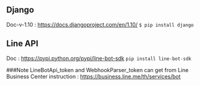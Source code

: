 ## Django
Doc-v-1.10 : https://docs.djangoproject.com/en/1.10/ 
```$ pip install django```

## Line API
Doc : https://pypi.python.org/pypi/line-bot-sdk
``` pip install line-bot-sdk ```

###Note LineBotApi_token and WebhookParser_token can get from Line Business Center
instruction : https://business.line.me/th/services/bot
